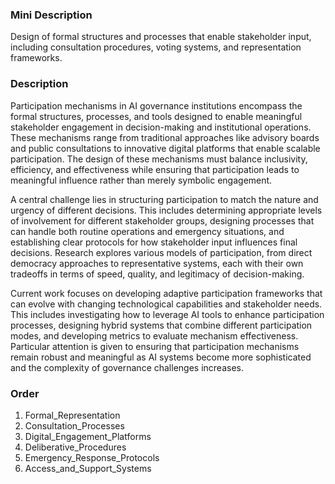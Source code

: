 ### Mini Description

Design of formal structures and processes that enable stakeholder input, including consultation procedures, voting systems, and representation frameworks.

### Description

Participation mechanisms in AI governance institutions encompass the formal structures, processes, and tools designed to enable meaningful stakeholder engagement in decision-making and institutional operations. These mechanisms range from traditional approaches like advisory boards and public consultations to innovative digital platforms that enable scalable participation. The design of these mechanisms must balance inclusivity, efficiency, and effectiveness while ensuring that participation leads to meaningful influence rather than merely symbolic engagement.

A central challenge lies in structuring participation to match the nature and urgency of different decisions. This includes determining appropriate levels of involvement for different stakeholder groups, designing processes that can handle both routine operations and emergency situations, and establishing clear protocols for how stakeholder input influences final decisions. Research explores various models of participation, from direct democracy approaches to representative systems, each with their own tradeoffs in terms of speed, quality, and legitimacy of decision-making.

Current work focuses on developing adaptive participation frameworks that can evolve with changing technological capabilities and stakeholder needs. This includes investigating how to leverage AI tools to enhance participation processes, designing hybrid systems that combine different participation modes, and developing metrics to evaluate mechanism effectiveness. Particular attention is given to ensuring that participation mechanisms remain robust and meaningful as AI systems become more sophisticated and the complexity of governance challenges increases.

### Order

1. Formal_Representation
2. Consultation_Processes
3. Digital_Engagement_Platforms
4. Deliberative_Procedures
5. Emergency_Response_Protocols
6. Access_and_Support_Systems
